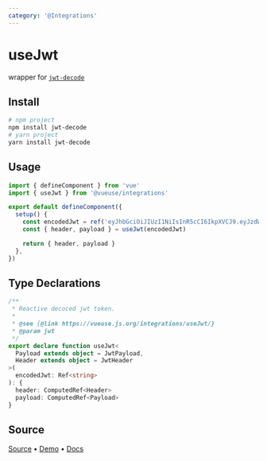 ```yaml
---
category: '@Integrations'
---
```


# useJwt

wrapper for [`jwt-decode`](https://github.com/auth0/jwt-decode)

## Install

```bash
# npm project
npm install jwt-decode
# yarn project
yarn install jwt-decode
```

## Usage

```typescript
import { defineComponent } from 'vue'
import { useJwt } from '@vueuse/integrations'

export default defineComponent({
  setup() {
    const encodedJwt = ref('eyJhbGciOiJIUzI1NiIsInR5cCI6IkpXVCJ9.eyJzdWIiOiIxMjM0NTY3ODkwIiwiaWF0IjoxNTE2MjM5MDIyfQ.L8i6g3PfcHlioHCCPURC9pmXT7gdJpx3kOoyAfNUwCc')
    const { header, payload } = useJwt(encodedJwt)

    return { header, payload }
  },
})
```


<!--FOOTER_STARTS-->
## Type Declarations

```typescript
/**
 * Reactive decoced jwt token.
 *
 * @see {@link https://vueuse.js.org/integrations/useJwt/}
 * @param jwt
 */
export declare function useJwt<
  Payload extends object = JwtPayload,
  Header extends object = JwtHeader
>(
  encodedJwt: Ref<string>
): {
  header: ComputedRef<Header>
  payload: ComputedRef<Payload>
}
```

## Source

[Source](https://github.com/vueuse/vueuse/blob/master/packages/integrations/useJwt/index.ts) • [Demo](https://github.com/vueuse/vueuse/blob/master/packages/integrations/useJwt/demo.vue) • [Docs](https://github.com/vueuse/vueuse/blob/master/packages/integrations/useJwt/index.md)


<!--FOOTER_ENDS-->
